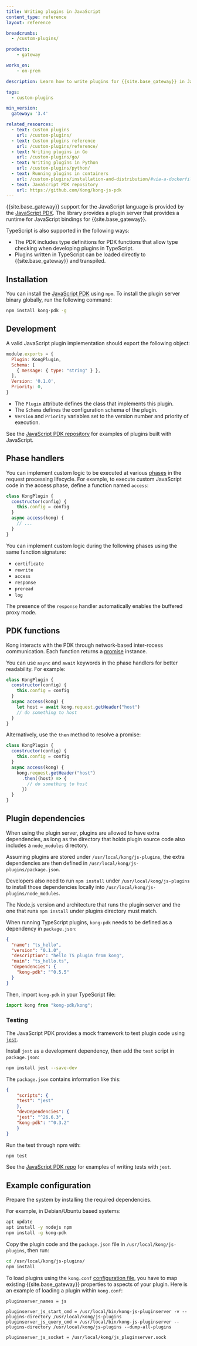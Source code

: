 ```yaml
---
title: Writing plugins in JavaScript
content_type: reference
layout: reference

breadcrumbs:
  - /custom-plugins/

products:
    - gateway

works_on:
    - on-prem

description: Learn how to write plugins for {{site.base_gateway}} in JavaScript.

tags:
  - custom-plugins

min_version:
  gateway: '3.4'

related_resources:
  - text: Custom plugins
    url: /custom-plugins/
  - text: Custom plugins reference
    url: /custom-plugins/reference/
  - text: Writing plugins in Go
    url: /custom-plugins/go/
  - text: Writing plugins in Python
    url: /custom-plugins/python/
  - text: Running plugins in containers
    url: /custom-plugins/installation-and-distribution/#via-a-dockerfile-or-docker-run-install-and-load
  - text: JavaScript PDK repository
    url: https://github.com/Kong/kong-js-pdk
---
```


{{site.base_gateway}} support for the JavaScript language is provided by the [JavaScript PDK](https://github.com/Kong/kong-js-pdk).
The library provides a plugin server that provides a runtime for JavaScript bindings for {{site.base_gateway}}.

TypeScript is also supported in the following ways:

* The PDK includes type definitions for PDK functions that allow type checking when developing plugins in TypeScript.
* Plugins written in TypeScript can be loaded directly to {{site.base_gateway}} and transpiled.

## Installation

You can install the [JavaScript PDK](https://github.com/Kong/kong-js-pdk) using `npm`. 
To install the plugin server binary globally, run the following command:

```sh
npm install kong-pdk -g
```

## Development

A valid JavaScript plugin implementation should export the following object:

```javascript
module.exports = {
  Plugin: KongPlugin,
  Schema: [
    { message: { type: "string" } },
  ],
  Version: '0.1.0',
  Priority: 0,
}
```

* The `Plugin` attribute defines the class that implements this plugin.
* The `Schema` defines the configuration schema of the plugin.
* `Version` and `Priority` variables set to the version number and priority of execution.

See the [JavaScript PDK repository](https://github.com/Kong/kong-js-pdk/tree/master/examples) for examples of plugins built with JavaScript.

## Phase handlers

You can implement custom logic to be executed at various [phases](/custom-plugins/handler.lua/) in the request processing lifecycle. 
For example, to execute custom JavaScript code in the access phase, define a function named `access`:

```javascript
class KongPlugin {
  constructor(config) {
    this.config = config
  }
  async access(kong) {
    // ...
  }
}
```

You can implement custom logic during the following phases using the same function signature:

* `certificate`
* `rewrite`
* `access`
* `response`
* `preread`
* `log`

The presence of the `response` handler automatically enables the buffered proxy mode.

## PDK functions

Kong interacts with the PDK through network-based inter-rocess communication.
Each function returns a [promise](https://developer.mozilla.org/en-US/docs/Web/JavaScript/Reference/Global_Objects/Promise) instance. 

You can use `async` and `await` keywords in the phase handlers for better readability.
For example:

```javascript
class KongPlugin {
  constructor(config) {
    this.config = config
  }
  async access(kong) {
    let host = await kong.request.getHeader("host")
    // do something to host
  }
}
```

Alternatively, use the `then` method to resolve a promise:

```javascript
class KongPlugin {
  constructor(config) {
    this.config = config
  }
  async access(kong) {
    kong.request.getHeader("host")
      .then((host) => {
        // do something to host
      })
  }
}
```

## Plugin dependencies

When using the plugin server, plugins are allowed to have extra dependencies, as long as the
directory that holds plugin source code also includes a `node_modules` directory.

Assuming plugins are stored under `/usr/local/kong/js-plugins`, the extra dependencies are
then defined in `/usr/local/kong/js-plugins/package.json`. 

Developers also need to run `npm install` under `/usr/local/kong/js-plugins` to install those dependencies locally
into `/usr/local/kong/js-plugins/node_modules`.

The Node.js version and architecture that runs the plugin server and
the one that runs `npm install` under plugins directory must match.

When running TypeScript plugins, `kong-pdk` needs to be defined as a dependency in `package.json`:

````json
{
  "name": "ts_hello",
  "version": "0.1.0",
  "description": "hello TS plugin from kong",
  "main": "ts_hello.ts",
  "dependencies": {
    "kong-pdk": "^0.5.5"
  }
}
````
Then, import `kong-pdk` in your TypeScript file:

````javascript
import kong from "kong-pdk/kong";
````

### Testing

The JavaScript PDK provides a mock framework to test plugin code using [`jest`](https://jestjs.io/).

Install `jest` as a development dependency, then add  the `test` script in `package.json`:

```sh
npm install jest --save-dev
```

The `package.json` contains information like this:

```json
{
    "scripts": {
    "test": "jest"
    },
    "devDependencies": {
    "jest": "^26.6.3",
    "kong-pdk": "^0.3.2"
    }
}
```

Run the test through npm with:

```sh
npm test
```

See the [JavaScript PDK repo](https://github.com/Kong/kong-js-pdk/tree/master/examples) for examples of writing tests with `jest`.

## Example configuration

Prepare the system by installing the required dependencies. 

For example, in Debian/Ubuntu based systems:

````sh
apt update
apt install -y nodejs npm
npm install -g kong-pdk
````

Copy the plugin code and the `package.json` file in `/usr/local/kong/js-plugins`, then run:

````sh
cd /usr/local/kong/js-plugins/ 
npm install
````

To load plugins using the `kong.conf` [configuration file](/gateway/configuration/), you have to map existing {{site.base_gateway}} properties to aspects of your plugin. 
Here is an example of loading a plugin within `kong.conf`:

````
pluginserver_names = js

pluginserver_js_start_cmd = /usr/local/bin/kong-js-pluginserver -v --plugins-directory /usr/local/kong/js-plugins
pluginserver_js_query_cmd = /usr/local/bin/kong-js-pluginserver --plugins-directory /usr/local/kong/js-plugins --dump-all-plugins

pluginserver_js_socket = /usr/local/kong/js_pluginserver.sock
````

